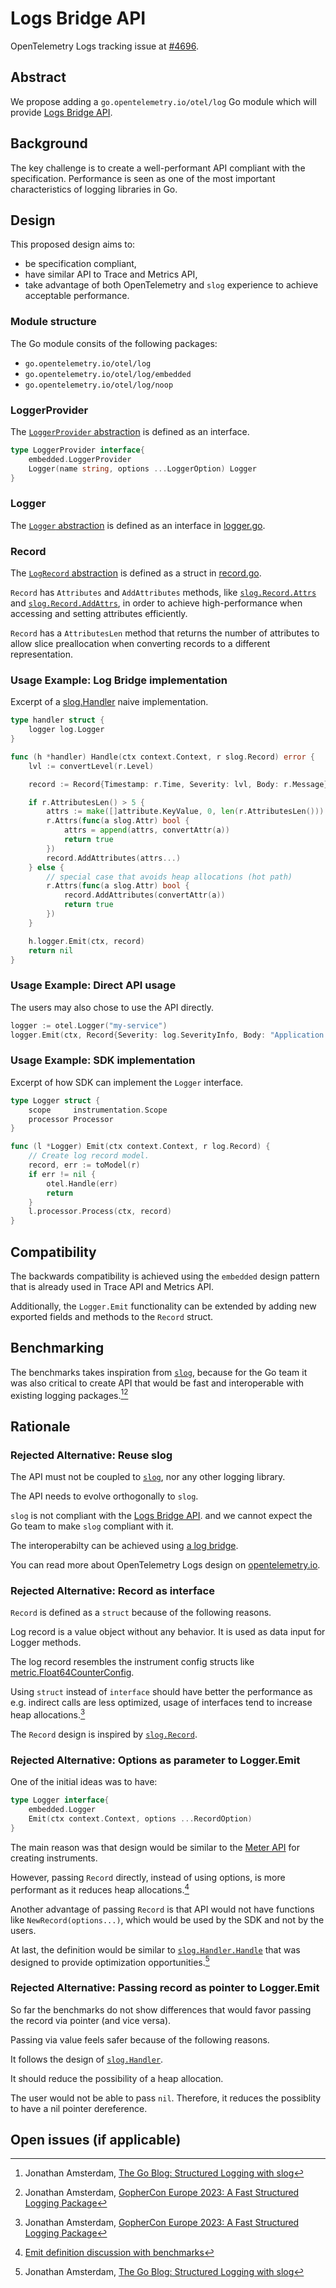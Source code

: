 # Logs Bridge API

OpenTelemetry Logs tracking issue at [#4696](https://github.com/open-telemetry/opentelemetry-go/issues/4696).

## Abstract

We propose adding a `go.opentelemetry.io/otel/log` Go module which will provide
[Logs Bridge API](https://opentelemetry.io/docs/specs/otel/logs/bridge-api/).

## Background

The key challenge is to create a well-performant API compliant with the specification.
Performance is seen as one of the most important characteristics of logging libraries in Go.

## Design

This proposed design aims to:

- be specification compliant,
- have similar API to Trace and Metrics API,
- take advantage of both OpenTelemetry and `slog` experience to achieve acceptable performance.

### Module structure

The Go module consits of the following packages:

- `go.opentelemetry.io/otel/log`
- `go.opentelemetry.io/otel/log/embedded`
- `go.opentelemetry.io/otel/log/noop`

### LoggerProvider

The [`LoggerProvider` abstraction](https://opentelemetry.io/docs/specs/otel/logs/bridge-api/#loggerprovider)
is defined as an interface.

```go
type LoggerProvider interface{
	embedded.LoggerProvider
	Logger(name string, options ...LoggerOption) Logger
}
```

### Logger

The [`Logger` abstraction](https://opentelemetry.io/docs/specs/otel/logs/bridge-api/#logger)
is defined as an interface in [logger.go](logger.go).

### Record

The [`LogRecord` abstraction](https://opentelemetry.io/docs/specs/otel/logs/bridge-api/#logger)
is defined as a struct in [record.go](record.go).

`Record` has `Attributes` and `AddAttributes` methods,
like [`slog.Record.Attrs`](https://pkg.go.dev/log/slog#Record.Attrs)
and [`slog.Record.AddAttrs`](https://pkg.go.dev/log/slog#Record.AddAttrs),
in order to achieve high-performance when accessing and setting attributes efficiently.

`Record` has a `AttributesLen` method that returns
the number of attributes to allow slice preallocation
when converting records to a different representation.

### Usage Example: Log Bridge implementation

Excerpt of a [slog.Handler](https://pkg.go.dev/log/slog#Handler)
naive implementation.

```go
type handler struct {
	logger log.Logger
}

func (h *handler) Handle(ctx context.Context, r slog.Record) error {
	lvl := convertLevel(r.Level)

	record := Record{Timestamp: r.Time, Severity: lvl, Body: r.Message}

	if r.AttributesLen() > 5 {
		attrs := make([]attribute.KeyValue, 0, len(r.AttributesLen()))
		r.Attrs(func(a slog.Attr) bool {
			attrs = append(attrs, convertAttr(a))
			return true
		})
		record.AddAttributes(attrs...)
	} else {
		// special case that avoids heap allocations (hot path)
		r.Attrs(func(a slog.Attr) bool {
			record.AddAttributes(convertAttr(a))
			return true
		})
	}

	h.logger.Emit(ctx, record)
	return nil
}
```

### Usage Example: Direct API usage

The users may also chose to use the API directly.

```go
logger := otel.Logger("my-service")
logger.Emit(ctx, Record{Severity: log.SeverityInfo, Body: "Application started."})
```

### Usage Example: SDK implementation

Excerpt of how SDK can implement the `Logger` interface.

```go
type Logger struct {
	scope     instrumentation.Scope
	processor Processor
}

func (l *Logger) Emit(ctx context.Context, r log.Record) {
	// Create log record model.
	record, err := toModel(r)
	if err != nil {
		otel.Handle(err)
		return
	}
	l.processor.Process(ctx, record)
}
```

## Compatibility

The backwards compatibility is achieved using the `embedded` design pattern
that is already used in Trace API and Metrics API.

Additionally, the `Logger.Emit` functionality can be extended by
adding new exported fields and methods to the `Record` struct.

## Benchmarking

The benchmarks takes inspiration from [`slog`](https://pkg.go.dev/log/slog),
because for the Go team it was also critical to create API that would be fast
and interoperable with existing logging packages.[^1][^2]

## Rationale

### Rejected Alternative: Reuse slog

The API must not be coupled to [`slog`](https://pkg.go.dev/log/slog),
nor any other logging library.

The API needs to evolve orthogonally to `slog`.

`slog` is not compliant with the [Logs Bridge API](https://opentelemetry.io/docs/specs/otel/logs/bridge-api/).
and we cannot expect the Go team to make `slog` compliant with it.

The interoperabilty can be achieved using [a log bridge](https://opentelemetry.io/docs/specs/otel/glossary/#log-appender--bridge).

You can read more about OpenTelemetry Logs design on [opentelemetry.io](https://opentelemetry.io/docs/concepts/signals/logs/).

### Rejected Alternative: Record as interface

`Record` is defined as a `struct` because of the following reasons.

Log record is a value object without any behavior.
It is used as data input for Logger methods.

The log record resembles the instrument config structs like [metric.Float64CounterConfig](https://pkg.go.dev/go.opentelemetry.io/otel/metric#Float64CounterConfig).

Using `struct` instead of `interface` should have better the performance as e.g.
indirect calls are less optimized,
usage of interfaces tend to increase heap allocations.[^2]

The `Record` design is inspired by [`slog.Record`](https://pkg.go.dev/log/slog#Record).

### Rejected Alternative: Options as parameter to Logger.Emit

One of the initial ideas was to have:

```go
type Logger interface{
	embedded.Logger
	Emit(ctx context.Context, options ...RecordOption)
}
```

The main reason was that design would be similar
to the [Meter API](https://pkg.go.dev/go.opentelemetry.io/otel/metric#Meter)
for creating instruments.

However, passing `Record` directly, instead of using options,
is more performant as it reduces heap allocations.[^3]

Another advantage of passing `Record` is that API would not have functions like `NewRecord(options...)`,
which would be used by the SDK and not by the users.

At last, the definition would be similar to [`slog.Handler.Handle`](https://pkg.go.dev/log/slog#Handler)
that was designed to provide optimization opportunities.[^1]

### Rejected Alternative: Passing record as pointer to Logger.Emit

So far the benchmarks do not show differences that would
favor passing the record via pointer (and vice versa).

Passing via value feels safer because of the following reasons.

It follows the design of [`slog.Handler`](https://pkg.go.dev/log/slog#Handler).

It should reduce the possibility of a heap allocation.

The user would not be able to pass `nil`.
Therefore, it reduces the possiblity to have a nil pointer dereference.

## Open issues (if applicable)

<!-- A discussion of issues relating to this proposal for which the author does not
know the solution. This section may be omitted if there are none. -->

[^1]: Jonathan Amsterdam, [The Go Blog: Structured Logging with slog](https://go.dev/blog/slog)
[^2]: Jonathan Amsterdam, [GopherCon Europe 2023: A Fast Structured Logging Package](https://www.youtube.com/watch?v=tC4Jt3i62ns)
[^3]: [Emit definition discussion with benchmarks](https://github.com/open-telemetry/opentelemetry-go/pull/4725#discussion_r1400869566)
